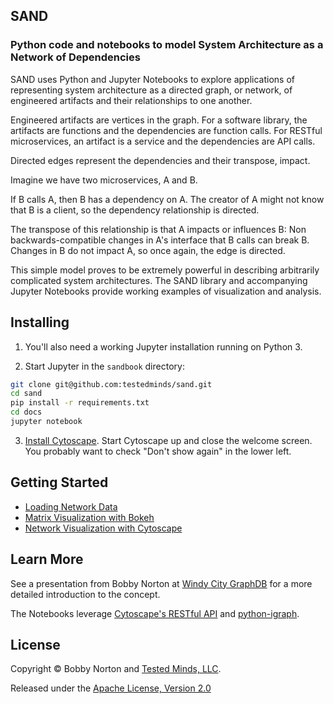 ## SAND
### Python code and notebooks to model System Architecture as a Network of Dependencies

SAND uses Python and Jupyter Notebooks to explore applications of representing system architecture as a directed graph,
or network, of engineered artifacts and their relationships to one another.

Engineered artifacts are vertices in the graph. For a software library, the artifacts are functions and the dependencies
are function calls. For RESTful microservices, an artifact is a service and the dependencies are API calls.

Directed edges represent the dependencies and their transpose, impact.

Imagine we have two microservices, A and B.

If B calls A, then B has a dependency on A. The creator of A might not know that B is a client, so the dependency relationship
is directed.

The transpose of this relationship is that A impacts or influences B: Non backwards-compatible changes in A's interface that
B calls can break B. Changes in B do not impact A, so once again, the edge is directed.

This simple model proves to be extremely powerful in describing arbitrarily complicated system architectures. The SAND library
and accompanying Jupyter Notebooks provide working examples of visualization and analysis.


## Installing

1. You'll also need a working Jupyter installation running on Python 3.

2. Start Jupyter in the `sandbook` directory:

```bash
git clone git@github.com:testedminds/sand.git
cd sand
pip install -r requirements.txt
cd docs
jupyter notebook
```

3. [Install Cytoscape](http://cytoscape.org/).
Start Cytoscape up and close the welcome screen.
You probably want to check "Don't show again" in the lower left.


## Getting Started

* [Loading Network Data](./docs/Loading%20network%20data.ipynb)
* [Matrix Visualization with Bokeh](./docs/Matrix%20visualization%20with%20Bokeh.ipynb)
* [Network Visualization with Cytoscape](./docs/Visualization%20with%20Cytoscape.ipynb)


## Learn More

See a presentation from Bobby Norton at [Windy City GraphDB][wcgdb] for a more detailed introduction to the concept.

The Notebooks leverage [Cytoscape's RESTful API](http://apps.cytoscape.org/apps/cyrest) and [python-igraph](http://igraph.org/python/).


[wcgdb]: https://github.com/bobbyno/windy-city-graphdb-9-22-16/blob/master/windy_city_graphdb_presentation.ipynb


## License

Copyright © Bobby Norton and [Tested Minds, LLC](http://www.testedminds.com).

Released under the [Apache License, Version 2.0](./LICENSE.txt)
